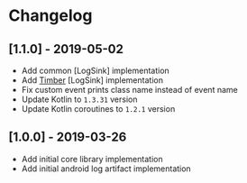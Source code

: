 # Changelog

## [1.1.0] - 2019-05-02
- Add common [LogSink] implementation
- Add [Timber](https://github.com/JakeWharton/timber) [LogSink] implementation
- Fix custom event prints class name instead of event name
- Update Kotlin to `1.3.31` version
- Update Kotlin coroutines to `1.2.1` version

## [1.0.0] - 2019-03-26
- Add initial core library implementation
- Add initial android log artifact implementation

